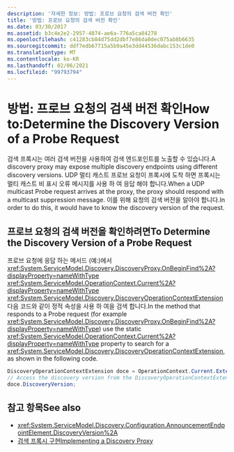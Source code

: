 ```yaml
---
description: '자세한 정보: 방법: 프로브 요청의 검색 버전 확인'
title: '방법: 프로브 요청의 검색 버전 확인'
ms.date: 03/30/2017
ms.assetid: b3c4e2e2-2957-4074-ae6a-776a5ca84278
ms.openlocfilehash: c41283cb84d75dd2dbf7e86da0dec075ab8b6635
ms.sourcegitcommit: ddf7edb67715a5b9a45e3dd44536dabc153c1de0
ms.translationtype: MT
ms.contentlocale: ko-KR
ms.lasthandoff: 02/06/2021
ms.locfileid: "99793794"
---
```

# <a name="how-todetermine-the-discovery-version-of-a-probe-request"></a><span data-ttu-id="364a6-103">방법: 프로브 요청의 검색 버전 확인</span><span class="sxs-lookup"><span data-stu-id="364a6-103">How to:Determine the Discovery Version of a Probe Request</span></span>

<span data-ttu-id="364a6-104">검색 프록시는 여러 검색 버전을 사용하여 검색 엔드포인트를 노출할 수 있습니다.</span><span class="sxs-lookup"><span data-stu-id="364a6-104">A discovery proxy may expose multiple discovery endpoints using different discovery versions.</span></span> <span data-ttu-id="364a6-105">UDP 멀티 캐스트 프로브 요청이 프록시에 도착 하면 프록시는 멀티 캐스트 비 표시 오류 메시지를 사용 하 여 응답 해야 합니다.</span><span class="sxs-lookup"><span data-stu-id="364a6-105">When a UDP multicast Probe request arrives at the proxy, the proxy should respond with a multicast suppression message.</span></span> <span data-ttu-id="364a6-106">이를 위해 요청의 검색 버전을 알아야 합니다.</span><span class="sxs-lookup"><span data-stu-id="364a6-106">In order to do this, it would have to know the discovery version of the request.</span></span>

## <a name="to-determine-the-discovery-version-of-a-probe-request"></a><span data-ttu-id="364a6-107">프로브 요청의 검색 버전을 확인하려면</span><span class="sxs-lookup"><span data-stu-id="364a6-107">To Determine the Discovery Version of a Probe Request</span></span>

<span data-ttu-id="364a6-108">프로브 요청에 응답 하는 메서드 (예:)에서 <xref:System.ServiceModel.Discovery.DiscoveryProxy.OnBeginFind%2A?displayProperty=nameWithType> <xref:System.ServiceModel.OperationContext.Current%2A?displayProperty=nameWithType> <xref:System.ServiceModel.Discovery.DiscoveryOperationContextExtension> 다음 코드와 같이 정적 속성을 사용 하 여을 검색 합니다.</span><span class="sxs-lookup"><span data-stu-id="364a6-108">In the method that responds to a Probe request (for example <xref:System.ServiceModel.Discovery.DiscoveryProxy.OnBeginFind%2A?displayProperty=nameWithType>) use the static <xref:System.ServiceModel.OperationContext.Current%2A?displayProperty=nameWithType> property to search for a <xref:System.ServiceModel.Discovery.DiscoveryOperationContextExtension>, as shown in the following code.</span></span>

```csharp
DiscoveryOperationContextExtension doce = OperationContext.Current.Extensions.Find<DiscoveryOperationContextExtension>();
// Access the discovery version from the DiscoveryOperationContextExtension
doce.DiscoveryVersion;
```

## <a name="see-also"></a><span data-ttu-id="364a6-109">참고 항목</span><span class="sxs-lookup"><span data-stu-id="364a6-109">See also</span></span>

- <xref:System.ServiceModel.Discovery.Configuration.AnnouncementEndpointElement.DiscoveryVersion%2A>
- [<span data-ttu-id="364a6-110">검색 프록시 구현</span><span class="sxs-lookup"><span data-stu-id="364a6-110">Implementing a Discovery Proxy</span></span>](implementing-a-discovery-proxy.md)

